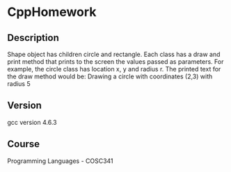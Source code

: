 # CppHomework

## Description
Shape object has children circle and rectangle. Each class has a draw and print method that prints to the screen the values passed as parameters. For example, the circle class has location x, y and radius r. The printed text for the draw method would be:
Drawing a circle with coordinates (2,3) with radius 5

## Version
gcc version 4.6.3

## Course
Programming Languages - COSC341
